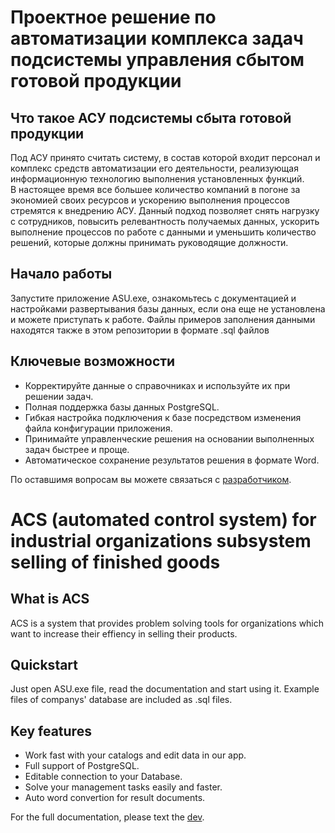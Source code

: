 ﻿# Проектное решение по автоматизации комплекса задач подсистемы управления сбытом готовой продукции

##  Что такое АСУ подсистемы сбыта готовой продукции

Под АСУ принято считать систему, в состав которой входит персонал и комплекс средств автоматизации его деятельности, реализующая информационную технологию выполнения установленных функций.<br>
В настоящее время все большее количество компаний в погоне за экономией своих ресурсов и ускорению выполнения процессов стремятся к внедрению АСУ. Данный подход позволяет снять нагрузку с сотрудников, повысить релевантность получаемых данных, ускорить выполнение процессов по работе с данными и уменьшить количество решений, которые должны принимать руководящие должности.

## Начало работы

Запустите приложение ASU.exe, ознакомьтесь с документацией и настройками развертывания базы данных, если она еще не установлена и можете приступать к работе.
Файлы примеров заполнения данными находятся также в этом репозитории в формате .sql файлов

## Ключевые возможности


* Корректируйте данные о справочниках и используйте их при решении задач.
* Полная поддержка базы данных PostgreSQL.
* Гибкая настройка подключения к базе посредством изменения файла конфигурации приложения.
* Принимайте управленческие решения на основании выполненных задач быстрее и проще.
* Автоматическое сохранение результатов решения в формате Word.


По оставшимя вопросам вы можете связаться с [разработчиком](https://t.me/elecitzz).
# ACS (automated control system) for industrial organizations subsystem selling of finished goods

## What is ACS 

ACS is a system that provides problem solving tools for organizations which want to increase their effiency in selling their products.
## Quickstart 

Just open ASU.exe file, read the documentation and start using it.
Example files of companys' database are included as .sql files.

## Key features 

* Work fast with your catalogs and edit data in our app.
* Full support of PostgreSQL.
* Editable connection to your Database.
* Solve your management tasks easily and faster.
* Auto word convertion for result documents.

For the full documentation, please text the [dev](https://t.me/elecitzz).
